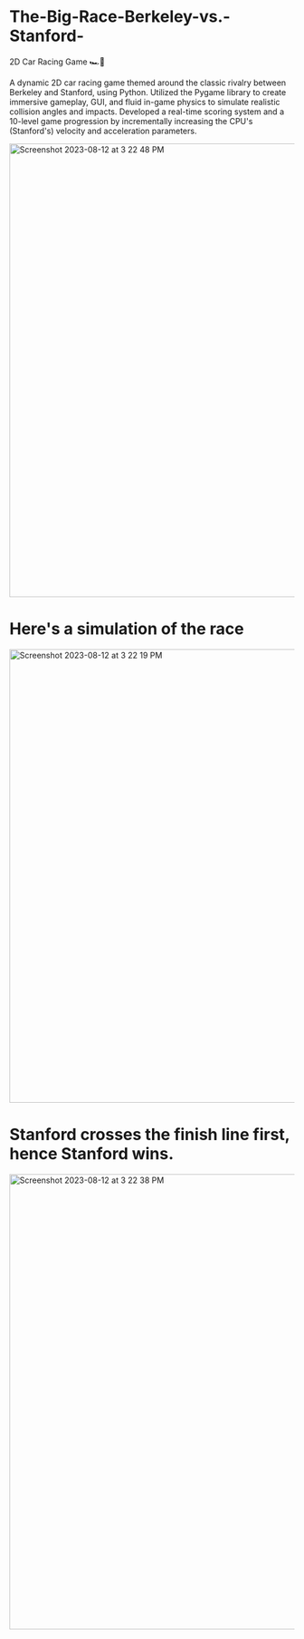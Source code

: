 # The-Big-Race-Berkeley-vs.-Stanford-
2D Car Racing Game 🏎💨 

A dynamic 2D car racing game themed around the classic rivalry between Berkeley and Stanford, using Python.
Utilized the Pygame library to create immersive gameplay, GUI, and fluid in-game physics to simulate realistic collision angles and impacts.
Developed a real-time scoring system and a 10-level game progression by incrementally increasing the CPU's (Stanford's) velocity and acceleration parameters.

<img width="800" alt="Screenshot 2023-08-12 at 3 22 48 PM" src="https://github.com/alifsatyawan/The-Big-Race-Berkeley-vs.-Stanford-/assets/141614747/0148afa0-b96d-47b4-929a-a732234f61de">

# Here's a simulation of the race
<img width="800" alt="Screenshot 2023-08-12 at 3 22 19 PM" src="https://github.com/alifsatyawan/The-Big-Race-Berkeley-vs.-Stanford-/assets/141614747/079718bc-7f45-4b84-b39d-c962f278c5f6">

# Stanford crosses the finish line first, hence Stanford wins.
<img width="803" alt="Screenshot 2023-08-12 at 3 22 38 PM" src="https://github.com/alifsatyawan/The-Big-Race-Berkeley-vs.-Stanford-/assets/141614747/71b99029-9087-4616-95f9-607887614605">
